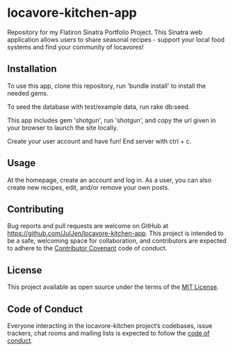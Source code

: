 # locavore-kitchen-app

Repository for my Flatiron Sinatra Portfolio Project. This Sinatra web application allows users to share seasonal recipes - support your local food systems and find your community of locavores!

## Installation

To use this app, clone this repository, run 'bundle install' to install the needed gems.

To seed the database with test/example data, run rake db:seed.

This app includes gem 'shotgun', run 'shotgun', and copy the url given in your browser to launch the site locally.

Create your user account and have fun! End server with ctrl + c.

## Usage

At the homepage, create an account and log in. As a user, you can also create new recipes, edit, and/or remove your own posts.

## Contributing

Bug reports and pull requests are welcome on GitHub at https://github.com/JulJen/locavore-kitchen-app. This project is intended to be a safe, welcoming space for collaboration, and contributors are expected to adhere to the [Contributor Covenant](http://contributor-covenant.org) code of conduct.

## License

This project available as open source under the terms of the [MIT License](https://opensource.org/licenses/MIT).

## Code of Conduct

Everyone interacting in the locavore-kitchen project’s codebases, issue trackers, chat rooms and mailing lists is expected to follow the [code of conduct](https://github.com/JulJen/locavore-kitchen-app/blob/master/CODE_OF_CONDUCT.md).
